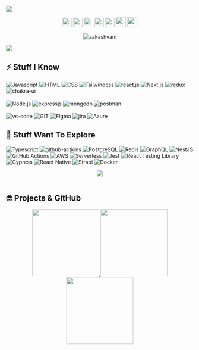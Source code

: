 
![](https://i.imgur.com/iuI9HCZ.png)

<!-- <h3 align="center">Hi there!<img src="https://media.giphy.com/media/hvRJCLFzcasrR4ia7z/giphy.gif" width="25"> I'm a full stack developer 👨🏻‍💻 from Bangalore, India who loves to create for the web 🌐.</h3> -->

<p align="center">
  <a href="mailto:aakash.krm@gmail.com" target="_blank"><img height="25" src = "https://img.shields.io/badge/gmail-c14438?&style=for-the-badge&logo=gmail&logoColor=white"></a>
  <a href="https://linkedin.com/in/aakashvani17" target="_blank"><img height="25" src = "https://img.shields.io/badge/-LinkedIn-0e76a8?style=for-the-badge&logo=Linkedin&logoColor=white"></a>
  <a href="https://nitinranganath.com" target="_blank"><img height="25" src = "https://img.shields.io/badge/Website-3b5998?style=for-the-badge&logo=google-chrome&logoColor=white"></a>
  <a href="https://twitter.com/aakashvani17" target="_blank"><img height="25" src = "https://img.shields.io/badge/X-000000?style=for-the-badge&logo=x&logoColor=white"></a>
 <a href="https://instagram.com/aakashvani17" target="_blank"><img height="25" src = "https://img.shields.io/badge/Instagram-E4405F?style=for-the-badge&logo=instagram&logoColor=white"></a>
  <a href="https://medium.com/@aakashvani17" target="_blank"><img height="27" src = "https://img.shields.io/badge/Medium-12100E?style=for-the-badge&logo=medium&logoColor=white"></a>
  <a href="https://dev.to/aakashvani" target="_blank"><img height="27" src = "https://img.shields.io/badge/DEV.TO-%230A0A0A.svg?&style=for-the-badge&logo=dev.to&logoColor=white"></a>
</p>
<p align="center"> <img src="https://komarev.com/ghpvc/?username=aakashvani&label=Profile%20views&color=0e75b6&style=flat" alt="aakashvani" /> </p>

<img src="https://user-images.githubusercontent.com/73097560/115834477-dbab4500-a447-11eb-908a-139a6edaec5c.gif"> 

<!-- tech-stack icons  -->
## ⚡ Stuff I Know


<!-- Languages -->
![Javascript](https://img.shields.io/badge/JavaScript-323330?style=for-the-badge&logo=javascript&logoColor=F7DF1E)
![HTML](https://img.shields.io/badge/HTML5-E34F26?style=for-the-badge&logo=html5&logoColor=white)
![CSS](https://img.shields.io/badge/CSS3-1572B6?style=for-the-badge&logo=css3&logoColor=white)
![Tailwindcss](https://img.shields.io/badge/Tailwind_CSS-38B2AC?style=for-the-badge&logo=tailwind-css&logoColor=white)
![react.js](https://img.shields.io/badge/React-20232A?style=for-the-badge&logo=react&logoColor=61DAFB)
![Next.js](https://img.shields.io/badge/next%20js-000000?style=for-the-badge&logo=nextdotjs&logoColor=white)
![redux](https://img.shields.io/badge/ReduxToolkit-593D88?style=for-the-badge&logo=redux&logoColor=white)
![chakra-ui](https://img.shields.io/badge/Chakra%20UI-3bc7bd?style=for-the-badge&logo=chakraui&logoColor=white)
<br>
<br/> 
![Node.js](https://img.shields.io/badge/Node.js-339933?style=for-the-badge&logo=nodedotjs&logoColor=white)
![expressjs](https://img.shields.io/badge/Express.js-000000?style=for-the-badge&logo=express&logoColor=white)
![mongodb](https://img.shields.io/badge/MongoDB-116149?style=for-the-badge&logo=mongodb&logoColor=white)
![postman](https://img.shields.io/badge/Postman-FF6C37?style=for-the-badge&logo=Postman&logoColor=white)
<br>
<br/> 
![vs-code](https://img.shields.io/badge/VisualStudioCode-0078d7.svg?style=for-the-badge&logo=visual-studio-code&logoColor=white)
![GIT](https://img.shields.io/badge/Git-f44d27?style=for-the-badge&logo=git&logoColor=white)
![Figma](https://img.shields.io/badge/Figma-CB3837?style=for-the-badge&logo=Figma&logoColor=white)
![jira](https://img.shields.io/badge/Jira-0052CC?style=for-the-badge&logo=Jira&logoColor=white)
![Azure](https://img.shields.io/badge/Azure_DevOps-0078D7?style=for-the-badge&logo=azure-devops&logoColor=white)


<!-- ![]() -->

## 🤔 Stuff Want To Explore

![Typescript](https://img.shields.io/badge/Typescript-1572B6?style=for-the-badge&logo=typescript&logoColor=white)
![github-actions](https://img.shields.io/badge/Github%20Actions-282a2e?style=for-the-badge&logo=githubactions&logoColor=367cfe)
![PostgreSQL](https://img.shields.io/badge/PostgreSQL-316192?style=for-the-badge&logo=postgresql&logoColor=white)
![Redis](https://img.shields.io/badge/-Redis-DC382D?style=for-the-badge&logo=redis&logoColor=white)
![GraphQL](https://img.shields.io/badge/-GraphQL-E10098?style=for-the-badge&logo=graphql&logoColor=white)
![NestJS](https://img.shields.io/badge/-NestJS-E0234E?style=for-the-badge&logo=nestjs&logoColor=white)
![GitHub Actions](https://img.shields.io/badge/-GithubActions-2088FF?style=for-the-badge&logo=github-actions&logoColor=white)
![AWS](https://img.shields.io/badge/-AWS-232F3E?style=for-the-badge&logo=amazon-aws)
![Serverless](https://img.shields.io/badge/-Serverless-FD5750?style=for-the-badge&logo=serverless&logoColor=white)
![Jest](https://img.shields.io/badge/-Jest-C21325?style=for-the-badge&logo=jest&logoColor=white)
![React Testing Library](https://img.shields.io/badge/-RTL-E33332?style=for-the-badge&logo=testing-library&logoColor=white)
![Cypress](https://img.shields.io/badge/-Cypress-17202C?style=for-the-badge&logo=cypress&logoColor=white)
![React Native](https://img.shields.io/badge/-ReactNative-61DAFB?style=for-the-badge&logo=react&logoColor=black)
![Strapi](https://img.shields.io/badge/-Strapi-2F2E8B?style=for-the-badge&logo=strapi&logoColor=white)
![Docker](https://img.shields.io/badge/-Docker-2496ED?style=for-the-badge&logo=docker&logoColor=white)


<p  align="center">
<img src="https://user-images.githubusercontent.com/73097560/115834477-dbab4500-a447-11eb-908a-139a6edaec5c.gif"> 
                  
<br>
<br/> 



<!-- GitHub's STATS  -->
## 🤓 Projects & GitHub
<p align="center">
<a href="https://github.com/Aakashvani">
<!-- <img height="180em" src="https://github-readme-streak-stats.herokuapp.com/?user=Aakashvani&theme=dark"/> -->
  <img height="180em" src="https://github-readme-streak-stats.herokuapp.com?user=Aakashvani&theme=github-dark-blue&date_format=j%20M%5B%20Y%5D"/>
  <img height="180em" src="https://github-readme-stats-eight-theta.vercel.app/api/top-langs/?username=Aakashvani&layout=compact&langs_count=8&theme=algolia"/>
</a>
  <img height="180em" src="https://github-readme-stats-eight-theta.vercel.app/api?username=Aakashvani&show_icons=true&theme=algolia&include_all_commits=true&count_private=true"/>
</p>




<!-- <img src="https://img.shields.io/badge/GitHub-100000?style=for-the-badge&logo=github&logoColor=white" alt="github"/>
<img src="https://img.shields.io/badge/Vercel-100000?style=for-the-badge&logo=Vercel&logoColor=white" alt="vercel"/>
<img src="https://img.shields.io/badge/npm-CB3837?style=for-the-badge&logo=npm&logoColor=white" alt="npm"/>
<img src="https://img.shields.io/badge/Yarn-100000?style=for-the-badge&logo=yarn&logoColor=white" alt="Yarn"/>

![styled-components](https://img.shields.io/badge/styled--components-DB7093?style=for-the-badge&logo=styled-components&logoColor=white)
![material-ui](https://img.shields.io/badge/Material%20UI-007FFF?style=for-the-badge&logo=mui&logoColor=white)
![ssas](https://img.shields.io/badge/sass-EB447B?style=for-the-badge&logo=sass&logoColor=white)
![bootstrap](https://img.shields.io/badge/Bootstrap-563D7C?style=for-the-badge&logo=bootstrap&logoColor=white)
-->


